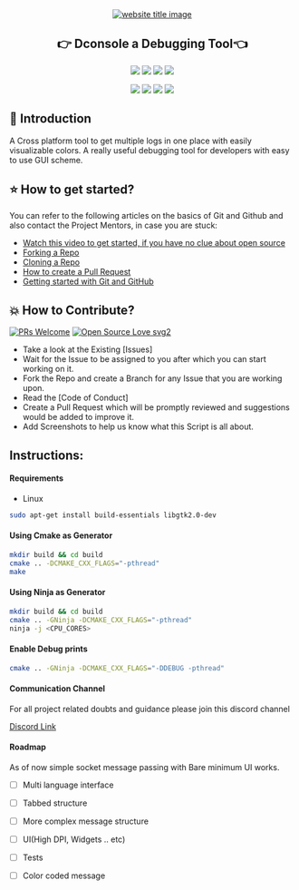 ﻿﻿<p align="center">
  <a href="#"><img src="https://capsule-render.vercel.app/api?type=rect&color=009ACD&height=100&section=header&text=DConsole&fontSize=60%&fontColor=ffffff" alt="website title image"></a>
  <h2 align="center">👉 Dconsole a Debugging Tool👈</h2>
</p>


<p align="center">
<img src="https://img.shields.io/badge/language-Linux-blue?style=for-the-badge">
<img src="https://img.shields.io/badge/language-C++-blue?style=for-the-badge">
<img src="https://img.shields.io/badge/language-CMake-blue?style=for-the-badge">
<img src="https://img.shields.io/badge/language-C-blue?style=for-the-badge">  
 </p>
 
 <p align="center">
<img src="https://img.shields.io/github/stars/RAJAGOPALAN-GANGADHARAN/DConsole?style=for-the-badge" >
<img src="https://img.shields.io/github/forks/RAJAGOPALAN-GANGADHARAN/DConsole?style=for-the-badge" >  
<img src="https://img.shields.io/github/issues-raw/RAJAGOPALAN-GANGADHARAN/DConsole?style=for-the-badge" >
<img src="https://img.shields.io/github/issues-pr-closed-raw/RAJAGOPALAN-GANGADHARAN/DConsole?style=for-the-badge" >
</p>

## 📌 Introduction

A Cross platform tool to get multiple logs in one place with easily visualizable colors.
A really useful debugging tool for developers with easy to use GUI scheme.

## ⭐ How to get started?

You can refer to the following articles on the basics of Git and Github and also contact the Project Mentors, in case you are stuck:

- [Watch this video to get started, if you have no clue about open source](https://youtu.be/SL5KKdmvJ1U)
- [Forking a Repo](https://help.github.com/en/github/getting-started-with-github/fork-a-repo)
- [Cloning a Repo](https://help.github.com/en/desktop/contributing-to-projects/creating-a-pull-request)
- [How to create a Pull Request](https://opensource.com/article/19/7/create-pull-request-github)
- [Getting started with Git and GitHub](https://towardsdatascience.com/getting-started-with-git-and-github-6fcd0f2d4ac6)

## 💥 How to Contribute?

[![PRs Welcome](https://img.shields.io/badge/PRs-welcome-brightgreen.svg?style=flat-square)](http://makeapullrequest.com)
[![Open Source Love svg2](https://badges.frapsoft.com/os/v2/open-source.svg?v=103)](https://github.com/ellerbrock/open-source-badges/)

- Take a look at the Existing [Issues]
- Wait for the Issue to be assigned to you after which you can start working on it.
- Fork the Repo and create a Branch for any Issue that you are working upon.
- Read the [Code of Conduct]
- Create a Pull Request which will be promptly reviewed and suggestions would be added to improve it.
- Add Screenshots to help us know what this Script is all about.

## Instructions:

#### Requirements

+ Linux

```sh
sudo apt-get install build-essentials libgtk2.0-dev
```

#### Using Cmake as Generator
```sh
mkdir build && cd build
cmake .. -DCMAKE_CXX_FLAGS="-pthread"
make
```

#### Using Ninja as Generator
```sh
mkdir build && cd build
cmake .. -GNinja -DCMAKE_CXX_FLAGS="-pthread"
ninja -j <CPU_CORES>
```

#### Enable Debug prints
```sh
cmake .. -GNinja -DCMAKE_CXX_FLAGS="-DDEBUG -pthread"
```

#### Communication Channel

For all project related doubts and guidance please join this discord channel

[Discord Link](https://discord.gg/rbpcqxuYzU)


#### Roadmap

As of now simple socket message passing with Bare minimum UI works.

- [ ] Multi language interface

- [ ] Tabbed structure

- [ ] More complex message structure

- [ ] UI(High DPI, Widgets .. etc)

- [ ] Tests

- [ ] Color coded message
